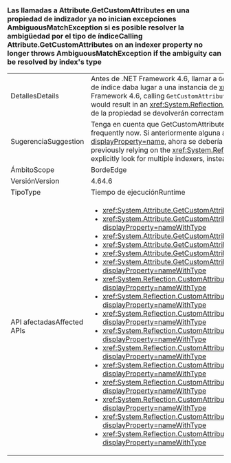 ### <a name="calling-attributegetcustomattributes-on-an-indexer-property-no-longer-throws-ambiguousmatchexception-if-the-ambiguity-can-be-resolved-by-indexs-type"></a><span data-ttu-id="707d5-101">Las llamadas a Attribute.GetCustomAttributes en una propiedad de indizador ya no inician excepciones AmbiguousMatchException si es posible resolver la ambigüedad por el tipo de índice</span><span class="sxs-lookup"><span data-stu-id="707d5-101">Calling Attribute.GetCustomAttributes on an indexer property no longer throws AmbiguousMatchException if the ambiguity can be resolved by index's type</span></span>

|   |   |
|---|---|
|<span data-ttu-id="707d5-102">Detalles</span><span class="sxs-lookup"><span data-stu-id="707d5-102">Details</span></span>|<span data-ttu-id="707d5-103">Antes de .NET Framework 4.6, llamar a <code>GetCustomAttribute(s)</code> en una propiedad de indizador que difiriera de otra propiedad solo en el tipo de índice daba lugar a una instancia de <xref:System.Reflection.AmbiguousMatchException?displayProperty=name>.</span><span class="sxs-lookup"><span data-stu-id="707d5-103">Prior to the .NET Framework 4.6, calling <code>GetCustomAttribute(s)</code> on an indexer property which differed from another property only by the type of the index would result in an <xref:System.Reflection.AmbiguousMatchException?displayProperty=name>.</span></span> <span data-ttu-id="707d5-104">A partir de .NET Framework 4.6, los atributos de la propiedad se devolverán correctamente.</span><span class="sxs-lookup"><span data-stu-id="707d5-104">Beginning in the .NET Framework 4.6, the property's attributes will be correctly returned.</span></span>|
|<span data-ttu-id="707d5-105">Sugerencia</span><span class="sxs-lookup"><span data-stu-id="707d5-105">Suggestion</span></span>|<span data-ttu-id="707d5-106">Tenga en cuenta que GetCustomAttribute(s) ahora funcionará con mayor frecuencia.</span><span class="sxs-lookup"><span data-stu-id="707d5-106">Be aware that GetCustomAttribute(s) will work more frequently now.</span></span> <span data-ttu-id="707d5-107">Si anteriormente alguna aplicación se basaba en el elemento <xref:System.Reflection.AmbiguousMatchException?displayProperty=name>, ahora se debería usar una reflexión para buscar varios indizadores de forma explícita en su lugar.</span><span class="sxs-lookup"><span data-stu-id="707d5-107">If an app was previously relying on the <xref:System.Reflection.AmbiguousMatchException?displayProperty=name>, reflection should now be used to explicitly look for multiple indexers, instead.</span></span>|
|<span data-ttu-id="707d5-108">Ámbito</span><span class="sxs-lookup"><span data-stu-id="707d5-108">Scope</span></span>|<span data-ttu-id="707d5-109">Borde</span><span class="sxs-lookup"><span data-stu-id="707d5-109">Edge</span></span>|
|<span data-ttu-id="707d5-110">Versión</span><span class="sxs-lookup"><span data-stu-id="707d5-110">Version</span></span>|<span data-ttu-id="707d5-111">4.6</span><span class="sxs-lookup"><span data-stu-id="707d5-111">4.6</span></span>|
|<span data-ttu-id="707d5-112">Tipo</span><span class="sxs-lookup"><span data-stu-id="707d5-112">Type</span></span>|<span data-ttu-id="707d5-113">Tiempo de ejecución</span><span class="sxs-lookup"><span data-stu-id="707d5-113">Runtime</span></span>|
|<span data-ttu-id="707d5-114">API afectadas</span><span class="sxs-lookup"><span data-stu-id="707d5-114">Affected APIs</span></span>|<ul><li><xref:System.Attribute.GetCustomAttribute(System.Reflection.MemberInfo,System.Type)?displayProperty=nameWithType></li><li><xref:System.Attribute.GetCustomAttribute(System.Reflection.MemberInfo,System.Type,System.Boolean)?displayProperty=nameWithType></li><li><xref:System.Attribute.GetCustomAttributes(System.Reflection.MemberInfo)?displayProperty=nameWithType></li><li><xref:System.Attribute.GetCustomAttributes(System.Reflection.MemberInfo,System.Boolean)?displayProperty=nameWithType></li><li><xref:System.Attribute.GetCustomAttributes(System.Reflection.MemberInfo,System.Type)?displayProperty=nameWithType></li><li><xref:System.Attribute.GetCustomAttributes(System.Reflection.MemberInfo,System.Type,System.Boolean)?displayProperty=nameWithType></li><li><xref:System.Reflection.CustomAttributeExtensions.GetCustomAttribute(System.Reflection.MemberInfo,System.Type)?displayProperty=nameWithType></li><li><xref:System.Reflection.CustomAttributeExtensions.GetCustomAttribute(System.Reflection.MemberInfo,System.Type,System.Boolean)?displayProperty=nameWithType></li><li><xref:System.Reflection.CustomAttributeExtensions.GetCustomAttribute%60%601(System.Reflection.MemberInfo)?displayProperty=nameWithType></li><li><xref:System.Reflection.CustomAttributeExtensions.GetCustomAttribute%60%601(System.Reflection.MemberInfo,System.Boolean)?displayProperty=nameWithType></li><li><xref:System.Reflection.CustomAttributeExtensions.GetCustomAttributes(System.Reflection.MemberInfo)?displayProperty=nameWithType></li><li><xref:System.Reflection.CustomAttributeExtensions.GetCustomAttributes(System.Reflection.MemberInfo,System.Boolean)?displayProperty=nameWithType></li><li><xref:System.Reflection.CustomAttributeExtensions.GetCustomAttributes(System.Reflection.MemberInfo,System.Type)?displayProperty=nameWithType></li><li><xref:System.Reflection.CustomAttributeExtensions.GetCustomAttributes(System.Reflection.MemberInfo,System.Type,System.Boolean)?displayProperty=nameWithType></li><li><xref:System.Reflection.CustomAttributeExtensions.GetCustomAttributes%60%601(System.Reflection.MemberInfo)?displayProperty=nameWithType></li><li><xref:System.Reflection.CustomAttributeExtensions.GetCustomAttributes%60%601(System.Reflection.MemberInfo,System.Boolean)?displayProperty=nameWithType></li></ul>|

